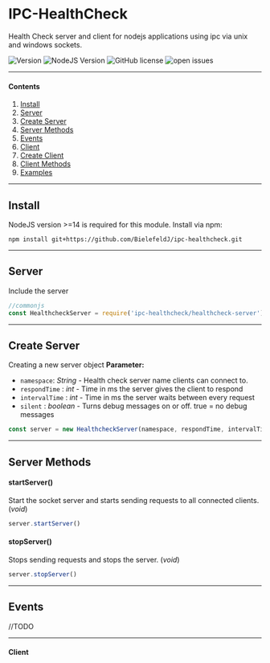 # IPC-HealthCheck
Health Check server and client for nodejs applications using ipc via unix and windows sockets.

![Version](https://img.shields.io/badge/version-v1.2.0-blue) ![NodeJS Version](https://img.shields.io/badge/node%3E%3D-14-brightgreen) ![GitHub license](https://img.shields.io/github/license/BielefeldJ/ipc-healthcheck) ![open issues](https://img.shields.io/github/issues/BielefeldJ/ipc-healthcheck)

----
#### Contents
1. [Install](#install)
2. [Server](#server)
  1. [Create Server](#create-server)
  2. [Server Methods](#server-methods)
  3. [Events](#events)
3. [Client](#client)
  1. [Create Client](#create-client)
  2. [Client Methods](#client-methods)
4. [Examples](#examples)  

----
## Install
NodeJS version >=14 is required for this module.
Install via npm:

`npm install git+https://github.com/BielefeldJ/ipc-healthcheck.git`

----
## Server
Include the server 
```javascript
//commonjs
const HealthcheckServer = require('ipc-healthcheck/healthcheck-server');
```
----
## Create Server
Creating a new server object
**Parameter:**

- ``namespace``: _String_ - Health check server name clients can connect to.
- ``respondTime`` : _int_ -  Time in ms the server gives the client to respond
- ``intervalTime`` : _int_ - Time in ms the server waits between every request
- ``silent`` : _boolean_ - Turns debug messages on or off. true = no debug messages

```javascript
const server = new HealthcheckServer(namespace, respondTime, intervalTime, silent);
```

----
## Server Methods
#### startServer()
Start the socket server and starts sending requests to all connected clients. (_void_)
```javascript
server.startServer()
```

#### stopServer()
Stops sending requests and stops the server. (_void_)
```javascript
server.stopServer()
```

----
## Events
//TODO

----
#### Client
